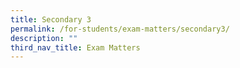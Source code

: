 ```yaml
---
title: Secondary 3
permalink: /for-students/exam-matters/secondary3/
description: ""
third_nav_title: Exam Matters
---
```

